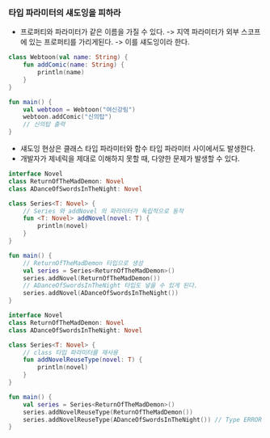 ### 타입 파라미터의 섀도잉을 피하라

* 프로퍼티와 파라미터가 같은 이름을 가질 수 있다. -> 지역 파라미터가 외부 스코프에 있는 프로퍼티를 가리게된다. -> 이를 섀도잉이라 한다.

```kotlin
class Webtoon(val name: String) {
    fun addComic(name: String) {
        println(name)
    }
}

fun main() {
    val webtoon = Webtoon("여신강림")
    webtoon.addComic("신의탑")
    // 신의탑 출력
}
```

* 섀도잉 현상은 클래스 타입 파라미터와 함수 타입 파라미터 사이에서도 발생한다.
* 개발자가 제네릭을 제대로 이해하지 못할 때, 다양한 문제가 발생할 수 있다.

```kotlin
interface Novel
class ReturnOfTheMadDemon: Novel
class ADanceOfSwordsInTheNight: Novel

class Series<T: Novel> {
    // Series 와 addNovel 의 파라미터가 독립적으로 동작
    fun <T: Novel> addNovel(novel: T) {
        println(novel)
    }
}

fun main() {
    // ReturnOfTheMadDemon 타입으로 생성
    val series = Series<ReturnOfTheMadDemon>()
    series.addNovel(ReturnOfTheMadDemon())
    // ADanceOfSwordsInTheNight 타입도 넣을 수 있게 된다.
    series.addNovel(ADanceOfSwordsInTheNight())
}
```

```kotlin
interface Novel
class ReturnOfTheMadDemon: Novel
class ADanceOfSwordsInTheNight: Novel

class Series<T: Novel> {
    // class 타입 파라미터를 재사용
    fun addNovelReuseType(novel: T) {
        println(novel)
    }
}

fun main() {
    val series = Series<ReturnOfTheMadDemon>()
    series.addNovelReuseType(ReturnOfTheMadDemon())
    series.addNovelReuseType(ADanceOfSwordsInTheNight()) // Type ERROR
}
```